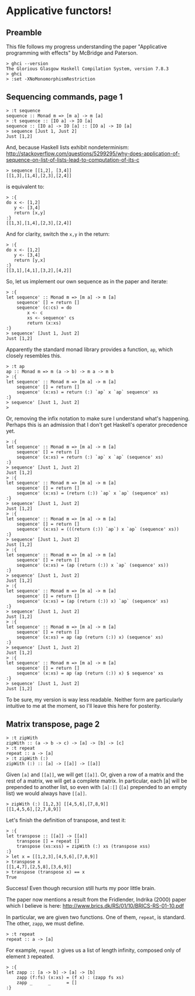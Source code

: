 # Applicative functors!
## Preamble

This file follows my progress understanding the paper "Applicative programming with effects" by McBridge and Paterson.

```
> ghci --version
The Glorious Glasgow Haskell Compilation System, version 7.8.3
> ghci
> :set -XNoMonomorphismRestriction
```

## Sequencing commands, page 1
```
> :t sequence
sequence :: Monad m => [m a] -> m [a]
> :t sequence :: [IO a] -> IO [a]
sequence :: [IO a] -> IO [a] :: [IO a] -> IO [a]
> sequence [Just 1, Just 2]
Just [1,2]
```

And, because Haskell lists exhibit nondeterminism:  http://stackoverflow.com/questions/5299295/why-does-application-of-sequence-on-list-of-lists-lead-to-computation-of-its-c

```
> sequence [[1,2], [3,4]]
[[1,3],[1,4],[2,3],[2,4]]
```

is equivalent to:

```
> :{
do x <- [1,2]
   y <- [3,4]
   return [x,y]
:}
[[1,3],[1,4],[2,3],[2,4]]
```

And for clarity, switch the `x,y` in the return:

```
> :{
do x <- [1,2]
   y <- [3,4]
   return [y,x]
:}
[[3,1],[4,1],[3,2],[4,2]]
```

So, let us implement our own sequence as in the paper and iterate:

```
> :{
let sequence' :: Monad m => [m a] -> m [a]
    sequence' [] = return []
    sequence' (c:cs) = do
        x <- c
        xs <- sequence' cs
        return (x:xs)
:}
> sequence' [Just 1, Just 2]
Just [1,2]
```

Apparently the standard monad library provides a function, `ap`, which closely resembles this.

```
> :t ap
ap :: Monad m => m (a -> b) -> m a -> m b
> :{
let sequence' :: Monad m => [m a] -> m [a]
    sequence' [] = return []
    sequence' (x:xs) = return (:) `ap` x `ap` sequence' xs
:}
> sequence' [Just 1, Just 2]
> 
```

Or, removing the infix notation to make sure I understand what's happening. Perhaps this is an admission that I don't get Haskell's operator precedence yet.

```
> :{
let sequence' :: Monad m => [m a] -> m [a]
    sequence' [] = return []
    sequence' (x:xs) = return (:) `ap` x `ap` (sequence' xs)
:}
> sequence' [Just 1, Just 2]
Just [1,2]
> :{
let sequence' :: Monad m => [m a] -> m [a]
    sequence' [] = return []
    sequence' (x:xs) = (return (:)) `ap` x `ap` (sequence' xs)
:}
> sequence' [Just 1, Just 2]
Just [1,2]
> :{
let sequence' :: Monad m => [m a] -> m [a]
    sequence' [] = return []
    sequence' (x:xs) = (((return (:)) `ap`) x `ap` (sequence' xs))
:}
> sequence' [Just 1, Just 2]
Just [1,2]
> :{
let sequence' :: Monad m => [m a] -> m [a]
    sequence' [] = return []
    sequence' (x:xs) = (ap (return (:)) x `ap` (sequence' xs))
:}
> sequence' [Just 1, Just 2]
Just [1,2]
> :{
let sequence' :: Monad m => [m a] -> m [a]
    sequence' [] = return []
    sequence' (x:xs) = (ap (return (:)) x) `ap` (sequence' xs)
:}
> sequence' [Just 1, Just 2]
Just [1,2]
> :{
let sequence' :: Monad m => [m a] -> m [a]
    sequence' [] = return []
    sequence' (x:xs) = ap (ap (return (:)) x) (sequence' xs) 
:}
> sequence' [Just 1, Just 2]
Just [1,2]
> :{
let sequence' :: Monad m => [m a] -> m [a]
    sequence' [] = return []
    sequence' (x:xs) = ap (ap (return (:)) x) $ sequence' xs
:}
> sequence' [Just 1, Just 2]
Just [1,2]
```

To be sure, my version is way less readable. Neither form are particularly intuitive to me at the moment, so I'll leave this here for posterity.

## Matrix transpose, page 2

```
> :t zipWith
zipWith :: (a -> b -> c) -> [a] -> [b] -> [c]
> :t repeat
repeat :: a -> [a]
> :t zipWith (:)
zipWith (:) :: [a] -> [[a]] -> [[a]]
```

Given `[a]` and `[[a]]`, we will get `[[a]]`. Or, given a row of a matrix and the rest of a matrix, we will get a complete matrix. In particular, each [a] will be prepended to another list, so
even with `[a]:[]` (`[a]` prepended to an empty list) we would always have `[[a]]`.

```
> zipWith (:) [1,2,3] [[4,5,6],[7,8,9]]
[[1,4,5,6],[2,7,8,9]]
```

Let's finish the definition of transpose, and test it:

```
> :{
let transpose :: [[a]] -> [[a]]
    transpose [] = repeat []
    transpose (xs:xss) = zipWith (:) xs (transpose xss)
:}
> let x = [[1,2,3],[4,5,6],[7,8,9]]
> transpose x
[[1,4,7],[2,5,8],[3,6,9]]
> transpose (transpose x) == x
True
```

Success! Even though recursion still hurts my poor little brain.

The paper now mentions a result from the Fridlender, Indrika (2000) paper which I believe is here: http://www.brics.dk/RS/01/10/BRICS-RS-01-10.pdf

In particular, we are given two functions. One of them, `repeat`, is standard. The other, `zapp`, we must define.

```
> :t repeat
repeat :: a -> [a]
```

For example, `repeat 3` gives us a list of length infinity, composed only of element `3` repeated.

```
> :{
let zapp :: [a -> b] -> [a] -> [b]
    zapp (f:fs) (x:xs) = (f x) : (zapp fs xs)
    zapp _      _      = []
:}
```
